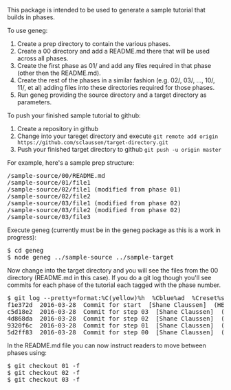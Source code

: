 This package is intended to be used to generate a sample tutorial that
builds in phases.

To use geneg:

1. Create a prep directory to contain the various phases.
1. Create a 00 directory and add a README.md there that will be used across all phases.
1. Create the first phase as 01/ and add any files required in that phase (other then the README.md).
1. Create the rest of the phases in a similar fashion (e.g. 02/, 03/, ..., 10/, 11/, et al) adding files into these directories required for those phases.
1. Run geneg providing the source directory and a target directory as parameters.

To push your finished sample tutorial to github:

1. Create a repository in github
1. Change into your tareget directory and execute
   `git remote add origin https://github.com/sclaussen/target-directory.git`
1. Push your finished target directory to github
   `git push -u origin master`

For example, here's a sample prep structure:

<pre>
/sample-source/00/README.md
/sample-source/01/file1
/sample-source/02/file1 (modified from phase 01)
/sample-source/02/file2
/sample-source/03/file1 (modified from phase 02)
/sample-source/03/file2 (modified from phase 02)
/sample-source/03/file3
</pre>

Execute geneg (currently must be in the geneg package as this is a
work in progress):

<pre>
$ cd geneg
$ node geneg ../sample-source ../sample-target
</pre>

Now change into the target directory and you will see the files from
the 00 directory (README.md in this case).  If you do a git log though
you'll see commits for each phase of the tutorial each tagged with the
phase number.

<pre>
$ git log --pretty=format:%C(yellow)%h  %Cblue%ad  %Creset%s%Cgreen  [%cn] %Cred%d --decorate --date=short
f1e372d  2016-03-28  Commit for start  [Shane Claussen]  (HEAD -> master, tag: start)
c5d18e2  2016-03-28  Commit for step 03  [Shane Claussen]  (tag: 03)
4d868da  2016-03-28  Commit for step 02  [Shane Claussen]  (tag: 02)
9320f6c  2016-03-28  Commit for step 01  [Shane Claussen]  (tag: 01)
5d2ff83  2016-03-28  Commit for step 00  [Shane Claussen]  (tag: 00)
</pre>

In the README.md file you can now instruct readers to move between
phases using:

<pre>
$ git checkout 01 -f
$ git checkout 02 -f
$ git checkout 03 -f
</pre>
